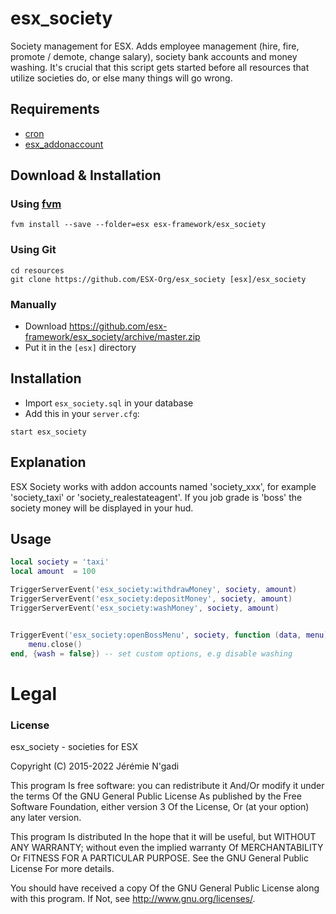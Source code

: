 # esx_society

Society management for ESX. Adds employee management (hire, fire, promote / demote, change salary), society bank accounts and money washing. It's crucial that this script gets started before all resources that utilize societies do, or else many things will go wrong.

## Requirements
- [cron](https://github.com/esx-framework/esx-legacy/tree/main/%5Besx%5D/cron)
- [esx_addonaccount](https://github.com/esx-framework/esx-legacy/tree/main/%5Besx_addons%5D/esx_addonaccount)

## Download & Installation

### Using [fvm](https://github.com/qlaffont/fvm-installer)
```
fvm install --save --folder=esx esx-framework/esx_society
```

### Using Git
```
cd resources
git clone https://github.com/ESX-Org/esx_society [esx]/esx_society
```

### Manually
- Download https://github.com/esx-framework/esx_society/archive/master.zip
- Put it in the `[esx]` directory

## Installation
- Import `esx_society.sql` in your database
- Add this in your `server.cfg`:

```
start esx_society
```

## Explanation
ESX Society works with addon accounts named 'society_xxx', for example 'society_taxi' or 'society_realestateagent'. If you job grade is 'boss' the society money will be displayed in your hud.

## Usage
```lua
local society = 'taxi'
local amount  = 100

TriggerServerEvent('esx_society:withdrawMoney', society, amount)
TriggerServerEvent('esx_society:depositMoney', society, amount)
TriggerServerEvent('esx_society:washMoney', society, amount)


TriggerEvent('esx_society:openBossMenu', society, function (data, menu)
	menu.close()
end, {wash = false}) -- set custom options, e.g disable washing
```

# Legal
### License
esx_society - societies for ESX

Copyright (C) 2015-2022 Jérémie N'gadi

This program Is free software: you can redistribute it And/Or modify it under the terms Of the GNU General Public License As published by the Free Software Foundation, either version 3 Of the License, Or (at your option) any later version.

This program Is distributed In the hope that it will be useful, but WITHOUT ANY WARRANTY; without even the implied warranty Of MERCHANTABILITY Or FITNESS FOR A PARTICULAR PURPOSE. See the GNU General Public License For more details.

You should have received a copy Of the GNU General Public License along with this program. If Not, see http://www.gnu.org/licenses/.
